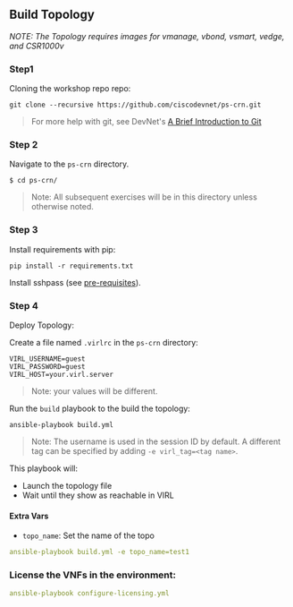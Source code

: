 ## Build Topology

_NOTE: The Topology requires images for vmanage, vbond, vsmart, vedge, and CSR1000v_

### Step1

Cloning the workshop repo repo:

``` shell
git clone --recursive https://github.com/ciscodevnet/ps-crn.git
```
>For more help with git, see DevNet's [A Brief Introduction to Git](https://learninglabs.cisco.com/lab/git-basic-workflows/step/1)

### Step 2

Navigate to the `ps-crn` directory.

``` shell
$ cd ps-crn/
```

>Note: All subsequent exercises will be in this directory unless otherwise noted.

### Step 3

Install requirements with pip:

```
pip install -r requirements.txt
```

Install sshpass (see [pre-requisites](../../pre-requisites.md)).

### Step 4

Deploy Topology:

Create a file named `.virlrc` in the `ps-crn` directory:
``` shell
VIRL_USERNAME=guest
VIRL_PASSWORD=guest
VIRL_HOST=your.virl.server
```

>Note: your values will be different.

Run the `build` playbook to the build the topology:
``` shell
ansible-playbook build.yml
```

>Note: The username is used in the session ID by default.  A different tag can be specified by adding `-e virl_tag=<tag name>`.

This playbook will:
* Launch the topology file
* Wait until they show as reachable in VIRL

#### Extra Vars
* `topo_name`: Set the name of the topo

```yaml
ansible-playbook build.yml -e topo_name=test1
```

### License the VNFs in the environment:
```yaml
ansible-playbook configure-licensing.yml
```